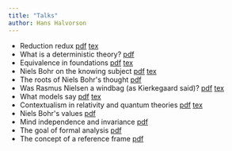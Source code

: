 ```yaml
---
title: "Talks"
author: Hans Halvorson
---
```


- Reduction redux [pdf](talks/reduction.pdf) [tex](talks/reduction.tex)
- What is a deterministic theory? [pdf](talks/determinism.pdf)
- Equivalence in foundations [pdf](talks/equivalence-foundations.pdf)
  [tex](talks/equivalence-foundations.tex)
- Niels Bohr on the knowing subject [pdf](talks/shifty.pdf) [tex](talks/shifty.tex)
- The roots of Niels Bohr's thought [pdf](talks/bohr-roots.pdf)
- Was Rasmus Nielsen a windbag (as Kierkegaard said)? [pdf](talks/windbag.pdf) [tex](talks/windbag.tex)
- What models say [pdf](talks/irvine2023.pdf) [tex](talks/irvine2023.tex)
- Contextualism in relativity and quantum theories [pdf](talks/stockholm2023.pdf) [tex](talks/stockholm2023.tex)
- Niels Bohr's values [pdf](talks/bohr-values.pdf)
- Mind independence and invariance
  [pdf](https://www.dropbox.com/scl/fi/ofujng5fgzafued49sxwg/mind.pdf?rlkey=lqcnebnd56161g0e01dz7lmnt&dl=0)
- The goal of formal analysis [pdf](talks/formal-outline.pdf)
- The concept of a reference frame [pdf](talks/vienna2023.pdf)
